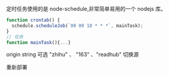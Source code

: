 定时任务使用的是 node-schedule,非常简单易用的一个 nodejs 库。

```javascript
function crontab() {
  schedule.scheduleJob(`00 00 18 * * *`, mainTask);
}
// 任务
function mainTask(){...}
```

origin string 可选
"zhihu" 、 "163" 、"readhub" 切换源

重新部署
